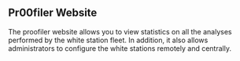 ## Pr00filer Website

The proofiler website allows you to view statistics on all the analyses performed by the white station fleet. In addition, it also allows administrators to configure the white stations remotely and centrally.
